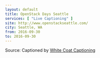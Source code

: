 ```yaml
---
layout: default
title: OpenStack Days Seattle
services: [ "Live Captioning" ]
site: http://www.openstackseattle.com/
city: Seattle, WA
from: 2016-09-30
to: 2016-09-30
---
```


Source: Captioned by [White Coat Captioning](http://www.whitecoatcaptioning.com/)